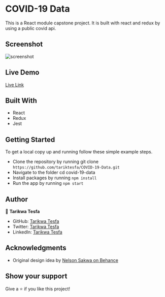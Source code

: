 # COVID-19 Data

This is a React module capstone project. It is built with react and redux by using a public covid api.
## Screenshot

![screenshot](https://user-images.githubusercontent.com/38283436/159509800-f54c6d0c-5a1a-4126-8148-c0420d317c64.png)

## Live Demo

[Live Link](https://covid-19-data-app.herokuapp.com/)

## Built With

- React
- Redux
- Jest

## Getting Started

To get a local copy up and running follow these simple example steps.

- Clone the repository by running git clone `https://github.com/tariktesfa/COVID-19-Data.git`
- Navigate to the folder cd covid-19-data
- Install packages by running `npm install`
- Run the app by running `npm start`

## Author

👤 **Tarikwa Tesfa**

- GitHub: [Tarikwa Tesfa](https://github.com/tariktesfa)
- Twitter: [Tarikwa Tesfa](https://twitter.com/tarik_tesfa)
- LinkedIn: [Tarikwa Tesfa](https://www.linkedin.com/in/tarikwa-tesfa-232a64167/)

## Acknowledgments

- Original design idea by [Nelson Sakwa on Behance](https://www.behance.net/sakwadesignstudio)

## Show your support

Give a ⭐ if you like this project!
